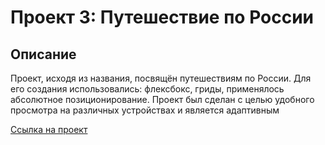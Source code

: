 # Проект 3: Путешествие по России

## Описание  
Проект, исходя из названия, посвящён путешествиям по России. Для его создания использовались: флексбокс, гриды, применялось абсолютное позиционирование. Проект был сделан с целью удобного просмотра на различных устройствах и является адаптивным

[Ссылка на проект](https://marina-seamore.github.io/russian-travel/)
